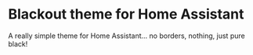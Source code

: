 # Blackout theme for Home Assistant
A really simple theme for Home Assistant... no borders, nothing, just pure black!
